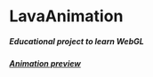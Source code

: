 # LavaAnimation

##### Educational project to learn WebGL

##### [Animation preview](https://blackstan.xyz/projects/lava_animation/)
